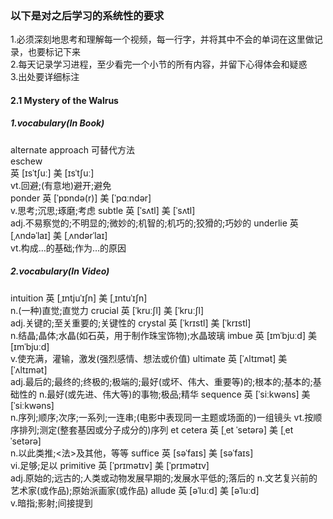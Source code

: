 ### 以下是对之后学习的系统性的要求
1.必须深刻地思考和理解每一个视频，每一行字，并将其中不会的单词在这里做记录，也要标记下来<br/>
2.每天记录学习进程，至少看完一个小节的所有内容，并留下心得体会和疑惑<br/>
3.出处要详细标注<br/>
#### 2.1 Mystery of the Walrus
##### 1.vocabulary(In Book)
alternate approach 可替代方法<br/>
eschew<br/>
英 [ɪsˈtʃuː]   美 [ɪsˈtʃuː]  <br/>
vt.回避;(有意地)避开;避免<br/>
ponder
英 [ˈpɒndə(r)]   美 [ˈpɑːndər]  
v.思考;沉思;琢磨;考虑
subtle
英 [ˈsʌtl]   美 [ˈsʌtl]  
adj.不易察觉的;不明显的;微妙的;机智的;机巧的;狡猾的;巧妙的
underlie
英 [ˌʌndəˈlaɪ]   美 [ˌʌndərˈlaɪ]  
vt.构成…的基础;作为…的原因
##### 2.vocabulary(In Video)
intuition
英 [ˌɪntjuˈɪʃn]   美 [ˌɪntuˈɪʃn]  
n.(一种)直觉;直觉力
crucial
英 [ˈkruːʃl]   美 [ˈkruːʃl]  
adj.关键的;至关重要的;关键性的
crystal
英 [ˈkrɪstl]   美 [ˈkrɪstl]  
n.结晶;晶体;水晶(如石英，用于制作珠宝饰物);水晶玻璃
imbue
英 [ɪmˈbjuːd]   美 [ɪmˈbjuːd]  
v.使充满，灌输，激发(强烈感情、想法或价值)
ultimate
英 [ˈʌltɪmət]   美 [ˈʌltɪmət]  
adj.最后的;最终的;终极的;极端的;最好(或坏、伟大、重要等)的;根本的;基本的;基础性的
n.最好(或先进、伟大等)的事物;极品;精华
sequence
英 [ˈsiːkwəns]   美 [ˈsiːkwəns]  
n.序列;顺序;次序;一系列;一连串;(电影中表现同一主题或场面的)一组镜头
vt.按顺序排列;测定(整套基因或分子成分的)序列
et cetera
英 [ˌet ˈsetərə]   美 [ˌet ˈsetərə]  
n.以此类推;<法>及其他，等等
suffice
英 [səˈfaɪs]   美 [səˈfaɪs]  
vi.足够;足以
primitive
英 [ˈprɪmətɪv]   美 [ˈprɪmətɪv]  
adj.原始的;远古的;人类或动物发展早期的;发展水平低的;落后的
n.文艺复兴前的艺术家(或作品);原始派画家(或作品)
allude
英 [əˈluːd]   美 [əˈluːd]  
v.暗指;影射;间接提到

